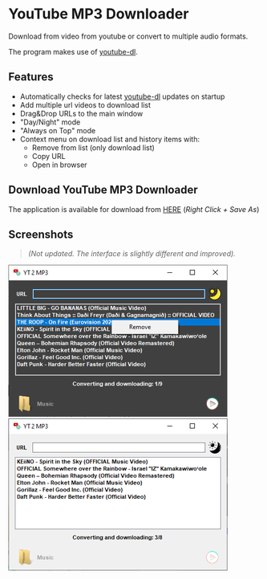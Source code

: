 # YouTube MP3 Downloader

Download from video from youtube or convert to multiple audio formats.

The program makes use of [youtube-dl](https://github.com/ytdl-org/youtube-dl/).

## Features

- Automatically checks for latest [youtube-dl](https://github.com/ytdl-org/youtube-dl/) updates on startup
- Add multiple url videos to download list
- Drag&Drop URLs to the main window
- "Day/Night" mode
- "Always on Top" mode
- Context menu on download list and history items with:
    - Remove from list (only download list)
    - Copy URL
    - Open in browser


## Download YouTube MP3 Downloader

The application is available for download from [HERE](https://github.com/oiproks/YouTube-MP3-Downloader/blob/master/Contents/YouTube-MP3-Downloader.zip?raw=true) (_Right Click + Save As_)

## Screenshots
>*(Not updated. The interface is slightly different and improved).*

![Screenshots](/Contents/Screen.png)
![Screenshots](/Contents/Screen_1.png)

